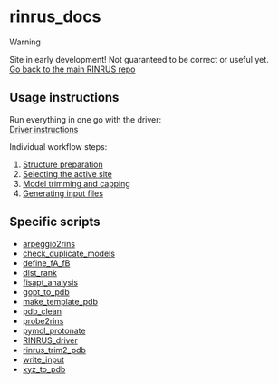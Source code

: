 # rinrus_docs

> [!WARNING]
> Site in early development! Not guaranteed to be correct or useful yet. \
> [Go back to the main RINRUS repo](https://github.com/natedey/RINRUS)


## Usage instructions

Run everything in one go with the driver: \
[Driver instructions](Driver.md)

Individual workflow steps:
1. [Structure preparation](Instructions/Struc_prep.md)
2. [Selecting the active site](Instructions/RIN_selection.md)
3. [Model trimming and capping](Instructions/Trimming.md)
4. [Generating input files](Instructions/QM_input.md)


## Specific scripts

* [arpeggio2rins](Scripts/arpeggio2rins.md)
* [check_duplicate_models](Scripts/check_duplicate_models.md)
* [define_fA_fB](Scripts/define_fA_fB.md)
* [dist_rank](Scripts/dist_rank.md)
* [fisapt_analysis](Scripts/fisapt_analysis.md)
* [gopt_to_pdb](Scripts/gopt_to_pdb.md)
* [make_template_pdb](Scripts/make_template_pdb.md)
* [pdb_clean](Scripts/pdb_clean.md)
* [probe2rins](Scripts/probe2rins.md)
* [pymol_protonate](Scripts/pymol_protonate.md)
* [RINRUS_driver](Scripts/RINRUS_driver.md)
* [rinrus_trim2_pdb](Scripts/rinrus_trim2_pdb.md)
* [write_input](Scripts/write_input.md)
* [xyz_to_pdb](Scripts/xyz_to_pdb.md)
